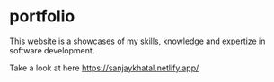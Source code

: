 # portfolio
This website is a showcases of my skills, knowledge and expertize in software development.

Take a look at here https://sanjaykhatal.netlify.app/
